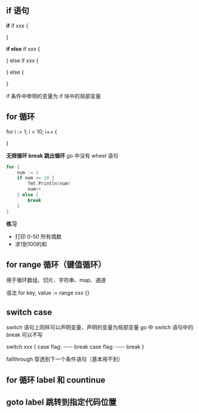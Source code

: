 <!--
 * @Author: xinghe 2650710561@qq.com
 * @Date: 2024-07-31 21:23:58
 * @LastEditors: xinghe 2650710561@qq.com
 * @LastEditTime: 2024-07-31 22:16:41
 * @FilePath: /go-study/summary/7.流程控制语句.md
 * @Description: 这是默认设置,请设置`customMade`, 打开koroFileHeader查看配置 进行设置: https://github.com/OBKoro1/koro1FileHeader/wiki/%E9%85%8D%E7%BD%AE 
-->
## if 语句

**if**
if xxx {

}

**if else**
if xxx {

} else if xxx {

} else {
    
}

if 条件中申明的变量为 if 块中的局部变量

## for 循环

for i := 1; i < 10; i++ {
    
}

**无限循环 break 跳出循环**
go 中没有 wheel 语句

```go
for {
    num := 1
    if num <= 10 {
        fmt.Println(num)
        num++
    } else {
        break
    }
}
```

**练习**
- 打印 0-50 所有偶数
- 求1到100的和

## for range 循环（键值循环）

用于循环数组、切片、字符串、map、通道

语法
for key, value := range xxx {}

## switch case 

switch 语句上同样可以声明变量，声明的变量为局部变量 
go 中 switch 语句中的 break 可以不写

switch xxx {
    case flag:
    ----
    break
    case flag:
    ----
    break
}

fallthrough 穿透到下一个条件语句（基本用不到）

## for 循环 label 和 countinue

## goto label 跳转到指定代码位置